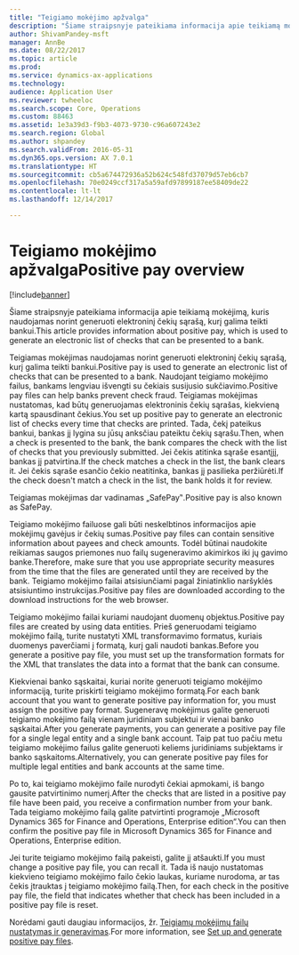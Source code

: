 ```yaml
---
title: "Teigiamo mokėjimo apžvalga"
description: "Šiame straipsnyje pateikiama informacija apie teikiamą mokėjimą, kuris naudojamas norint generuoti elektroninį čekių sąrašą, kurį galima teikti bankui."
author: ShivamPandey-msft
manager: AnnBe
ms.date: 08/22/2017
ms.topic: article
ms.prod: 
ms.service: dynamics-ax-applications
ms.technology: 
audience: Application User
ms.reviewer: twheeloc
ms.search.scope: Core, Operations
ms.custom: 88463
ms.assetid: 1e3a39d3-f9b3-4073-9730-c96a607243e2
ms.search.region: Global
ms.author: shpandey
ms.search.validFrom: 2016-05-31
ms.dyn365.ops.version: AX 7.0.1
ms.translationtype: HT
ms.sourcegitcommit: cb5a674472936a52b624c548fd37079d57eb6cb7
ms.openlocfilehash: 70e0249ccf317a5a59afd97899187ee58409de22
ms.contentlocale: lt-lt
ms.lasthandoff: 12/14/2017

---
```


# <a name="positive-pay-overview"></a><span data-ttu-id="ac3bb-103">Teigiamo mokėjimo apžvalga</span><span class="sxs-lookup"><span data-stu-id="ac3bb-103">Positive pay overview</span></span>

[!include[banner](../includes/banner.md)]


<span data-ttu-id="ac3bb-104">Šiame straipsnyje pateikiama informacija apie teikiamą mokėjimą, kuris naudojamas norint generuoti elektroninį čekių sąrašą, kurį galima teikti bankui.</span><span class="sxs-lookup"><span data-stu-id="ac3bb-104">This article provides information about positive pay, which is used to generate an electronic list of checks that can be presented to a bank.</span></span> 

<span data-ttu-id="ac3bb-105">Teigiamas mokėjimas naudojamas norint generuoti elektroninį čekių sąrašą, kurį galima teikti bankui.</span><span class="sxs-lookup"><span data-stu-id="ac3bb-105">Positive pay is used to generate an electronic list of checks that can be presented to a bank.</span></span> <span data-ttu-id="ac3bb-106">Naudojant teigiamo mokėjimo failus, bankams lengviau išvengti su čekiais susijusio sukčiavimo.</span><span class="sxs-lookup"><span data-stu-id="ac3bb-106">Positive pay files can help banks prevent check fraud.</span></span> <span data-ttu-id="ac3bb-107">Teigiamas mokėjimas nustatomas, kad būtų generuojamas elektroninis čekių sąrašas, kiekvieną kartą spausdinant čekius.</span><span class="sxs-lookup"><span data-stu-id="ac3bb-107">You set up positive pay to generate an electronic list of checks every time that checks are printed.</span></span> <span data-ttu-id="ac3bb-108">Tada, čekį pateikus bankui, bankas jį lygina su jūsų anksčiau pateiktu čekių sąrašu.</span><span class="sxs-lookup"><span data-stu-id="ac3bb-108">Then, when a check is presented to the bank, the bank compares the check with the list of checks that you previously submitted.</span></span> <span data-ttu-id="ac3bb-109">Jei čekis atitinka sąraše esantįjį, bankas jį patvirtina.</span><span class="sxs-lookup"><span data-stu-id="ac3bb-109">If the check matches a check in the list, the bank clears it.</span></span> <span data-ttu-id="ac3bb-110">Jei čekis sąraše esančio čekio neatitinka, bankas jį pasilieka peržiūrėti.</span><span class="sxs-lookup"><span data-stu-id="ac3bb-110">If the check doesn't match a check in the list, the bank holds it for review.</span></span>

<span data-ttu-id="ac3bb-111">Teigiamas mokėjimas dar vadinamas „SafePay‟.</span><span class="sxs-lookup"><span data-stu-id="ac3bb-111">Positive pay is also known as SafePay.</span></span> 

<span data-ttu-id="ac3bb-112">Teigiamo mokėjimo failuose gali būti neskelbtinos informacijos apie mokėjimų gavėjus ir čekių sumas.</span><span class="sxs-lookup"><span data-stu-id="ac3bb-112">Positive pay files can contain sensitive information about payees and check amounts.</span></span> <span data-ttu-id="ac3bb-113">Todėl būtinai naudokite reikiamas saugos priemones nuo failų sugeneravimo akimirkos iki jų gavimo banke.</span><span class="sxs-lookup"><span data-stu-id="ac3bb-113">Therefore, make sure that you use appropriate security measures from the time that the files are generated until they are received by the bank.</span></span> <span data-ttu-id="ac3bb-114">Teigiamo mokėjimo failai atsisiunčiami pagal žiniatinklio naršyklės atsisiuntimo instrukcijas.</span><span class="sxs-lookup"><span data-stu-id="ac3bb-114">Positive pay files are downloaded according to the download instructions for the web browser.</span></span> 

<span data-ttu-id="ac3bb-115">Teigiamo mokėjimo failai kuriami naudojant duomenų objektus.</span><span class="sxs-lookup"><span data-stu-id="ac3bb-115">Positive pay files are created by using data entities.</span></span> <span data-ttu-id="ac3bb-116">Prieš generuodami teigiamo mokėjimo failą, turite nustatyti XML transformavimo formatus, kuriais duomenys paverčiami į formatą, kurį gali naudoti bankas.</span><span class="sxs-lookup"><span data-stu-id="ac3bb-116">Before you generate a positive pay file, you must set up the transformation formats for the XML that translates the data into a format that the bank can consume.</span></span> 

<span data-ttu-id="ac3bb-117">Kiekvienai banko sąskaitai, kuriai norite generuoti teigiamo mokėjimo informaciją, turite priskirti teigiamo mokėjimo formatą.</span><span class="sxs-lookup"><span data-stu-id="ac3bb-117">For each bank account that you want to generate positive pay information for, you must assign the positive pay format.</span></span> <span data-ttu-id="ac3bb-118">Sugeneravę mokėjimus galite generuoti teigiamo mokėjimo failą vienam juridiniam subjektui ir vienai banko sąskaitai.</span><span class="sxs-lookup"><span data-stu-id="ac3bb-118">After you generate payments, you can generate a positive pay file for a single legal entity and a single bank account.</span></span> <span data-ttu-id="ac3bb-119">Taip pat tuo pačiu metu teigiamo mokėjimo failus galite generuoti keliems juridiniams subjektams ir banko sąskaitoms.</span><span class="sxs-lookup"><span data-stu-id="ac3bb-119">Alternatively, you can generate positive pay files for multiple legal entities and bank accounts at the same time.</span></span> 

<span data-ttu-id="ac3bb-120">Po to, kai teigiamo mokėjimo faile nurodyti čekiai apmokami, iš bango gausite patvirtinimo numerį.</span><span class="sxs-lookup"><span data-stu-id="ac3bb-120">After the checks that are listed in a positive pay file have been paid, you receive a confirmation number from your bank.</span></span> <span data-ttu-id="ac3bb-121">Tada teigiamo mokėjimo failą galite patvirtinti programoje „Microsoft Dynamics 365 for Finance and Operations, Enterprise edition“.</span><span class="sxs-lookup"><span data-stu-id="ac3bb-121">You can then confirm the positive pay file in Microsoft Dynamics 365 for Finance and Operations, Enterprise edition.</span></span> 

<span data-ttu-id="ac3bb-122">Jei turite teigiamo mokėjimo failą pakeisti, galite jį atšaukti.</span><span class="sxs-lookup"><span data-stu-id="ac3bb-122">If you must change a positive pay file, you can recall it.</span></span> <span data-ttu-id="ac3bb-123">Tada iš naujo nustatomas kiekvieno teigiamo mokėjimo failo čekio laukas, kuriame nurodoma, ar tas čekis įtrauktas į teigiamo mokėjimo failą.</span><span class="sxs-lookup"><span data-stu-id="ac3bb-123">Then, for each check in the positive pay file, the field that indicates whether that check has been included in a positive pay file is reset.</span></span>

<span data-ttu-id="ac3bb-124">Norėdami gauti daugiau informacijos, žr. [Teigiamų mokėjimų failų nustatymas ir generavimas](set-up-generate-positive-pay-files.md).</span><span class="sxs-lookup"><span data-stu-id="ac3bb-124">For more information, see [Set up and generate positive pay files](set-up-generate-positive-pay-files.md).</span></span>




